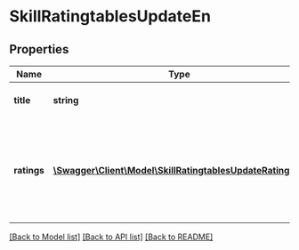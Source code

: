 # SkillRatingtablesUpdateEn

## Properties
Name | Type | Description | Notes
------------ | ------------- | ------------- | -------------
**title** | **string** | Name of the rating scale | 
**ratings** | [**\Swagger\Client\Model\SkillRatingtablesUpdateRatingsL2**](SkillRatingtablesUpdateRatingsL2.md) | Rating scale details; keys should correspond to the ratings array with values | 

[[Back to Model list]](../README.md#documentation-for-models) [[Back to API list]](../README.md#documentation-for-api-endpoints) [[Back to README]](../README.md)



